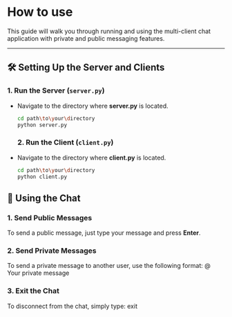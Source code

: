 # How to use

This guide will walk you through running and using the multi-client chat application with private and public messaging features.

---

## 🛠️ **Setting Up the Server and Clients**

### 1. **Run the Server** (`server.py`)

- Navigate to the directory where **server.py** is located.

  ```bash
  cd path\to\your\directory
  python server.py
  ```

  ### 2. **Run the Client** (`client.py`)

- Navigate to the directory where **client.py** is located.

  ```bash
  cd path\to\your\directory
  python client.py
  ```

## 💬 **Using the Chat**

### 1. **Send Public Messages**

To send a public message, just type your message and press **Enter**.

### 2. **Send Private Messages**

To send a private message to another user, use the following format: @<username> Your private message

### 3. **Exit the Chat**

To disconnect from the chat, simply type: exit
